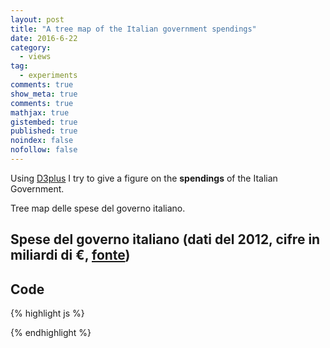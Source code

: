 ```yaml
---
layout: post
title: "A tree map of the Italian government spendings"
date: 2016-6-22
category:
  - views
tag:
  - experiments
comments: true
show_meta: true
comments: true
mathjax: true
gistembed: true
published: true
noindex: false
nofollow: false
---
```


Using [D3plus](http://d3plus.org/) I try to give a figure on the **spendings** of the Italian Government.

<!--more-->

Tree map delle spese del governo italiano.

## Spese del governo italiano (dati del 2012, cifre in miliardi di €, [fonte](http://www.oggi.it/attualita/notizie/2012/06/11/stato-sprecone-i-ministeri-ci-costano-un-miliardo-di-euro-al-giorno/))

<script src="https://d3js.org/d3.v3.min.js"></script>

<script src="https://damianobacci.github.io/files/d3plus.js"></script>

<div id="viz"></div>

<script>
  var sample_data = [
    {"Spesa in miliardi": 100, "name": "Lavoro e politiche sociali"},
    {"Spesa in miliardi": 79, "name": "Economia e finanze"},
    {"Spesa in miliardi": 44, "name": "Istruzione e università"},
    {"Spesa in miliardi": 19, "name": "Difesa"},
    {"Spesa in miliardi": 11, "name": "Interno"},
    {"Spesa in miliardi": 7.6, "name": "Infrastrutture e trasporti"},
    {"Spesa in miliardi": 7.2, "name": "Sviluppo economico"},
    {"Spesa in miliardi": 7.2, "name": "Giustizia"},
    {"Spesa in miliardi": 1.7, "name": "Affari esteri"},
    {"Spesa in miliardi": 0.9, "name": "Salute"},
  ]

  var visualization = d3plus.viz()
    .container("#viz")  
    .data(sample_data)  
    .type("tree_map")   
    .id("name")         
    .size("Spesa in miliardi")     
    .draw()             
</script>

## Code

{% highlight js %}
<!-- load D3js -->
<script src="https://d3js.org/d3.v3.min.js"></script>

<!-- load D3plus after D3js -->
<script src="https://damianobacci.github.io/files/d3plus.js"></script>

<!-- create container element for visualization -->
<div id="viz"></div>

<script>
  // sample data array
  var sample_data = [
    {"Spesa in miliardi": 100, "name": "Lavoro e politiche sociali"},
    {"Spesa in miliardi": 79, "name": "Economia e finanze"},
    {"Spesa in miliardi": 44, "name": "Istruzione e università"},
    {"Spesa in miliardi": 19, "name": "Difesa"},
    {"Spesa in miliardi": 11, "name": "Interno"},
    {"Spesa in miliardi": 7.6, "name": "Infrastrutture e trasporti"},
    {"Spesa in miliardi": 7.2, "name": "Sviluppo economico"},
    {"Spesa in miliardi": 7.2, "name": "Giustizia"},
    {"Spesa in miliardi": 1.7, "name": "Affari esteri"},
    {"Spesa in miliardi": 0.9, "name": "Salute"},
  ]
  // instantiate d3plus
  var visualization = d3plus.viz()
    .container("#viz")  // container DIV to hold the viz
    .data(sample_data)  // data to use with the viz
    .type("tree_map")   // visualization type
    .id("name")     // key for which our data is unique on
    .size("Spesa in miliardi")    // sizing of blocks
    .draw()             // draw the viz!
</script>
{% endhighlight %}
